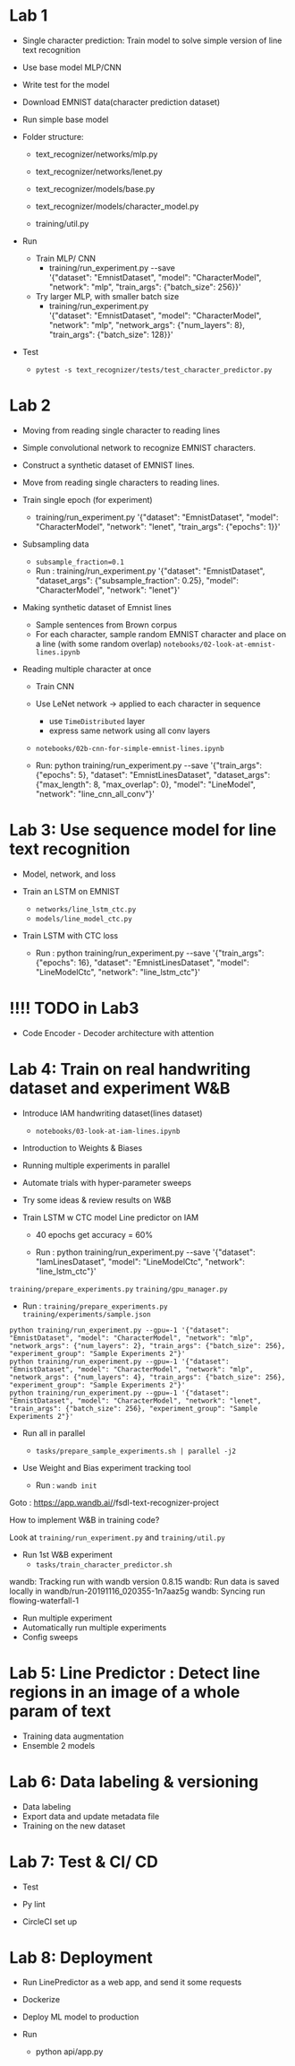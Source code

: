 # Lab 1 
- Single character prediction: Train model to solve simple version of line text recognition 
- Use base model MLP/CNN 
- Write test for the model 
- Download EMNIST data(character prediction dataset)
- Run simple base model 
- Folder structure:
    - text_recognizer/networks/mlp.py
    - text_recognizer/networks/lenet.py
    - text_recognizer/models/base.py
    - text_recognizer/models/character_model.py

    - training/util.py

- Run
    - Train MLP/ CNN
        - training/run_experiment.py --save \
  '{"dataset": "EmnistDataset", "model": "CharacterModel", "network": "mlp",  "train_args": {"batch_size": 256}}'
    - Try larger MLP, with smaller batch size
        - training/run_experiment.py \
  '{"dataset": "EmnistDataset", "model": "CharacterModel", "network": "mlp", "network_args": {"num_layers": 8}, "train_args": {"batch_size": 128}}'

- Test
    - `pytest -s text_recognizer/tests/test_character_predictor.py`

# Lab 2
- Moving from reading single character to reading lines 

- Simple convolutional network to recognize EMNIST characters.
- Construct a synthetic dataset of EMNIST lines.
- Move from reading single characters to reading lines.

- Train single epoch (for experiment) 
    - training/run_experiment.py '{"dataset": "EmnistDataset", "model": "CharacterModel", "network": "lenet", "train_args": {"epochs": 1}}'

- Subsampling data 
    - `subsample_fraction=0.1`
    - Run : training/run_experiment.py '{"dataset": "EmnistDataset", "dataset_args": {"subsample_fraction": 0.25}, "model": "CharacterModel", "network": "lenet"}'

- Making synthetic dataset of Emnist lines 
    - Sample sentences from Brown corpus
    - For each character, sample random EMNIST character and place on a line (with some random overlap)
    `notebooks/02-look-at-emnist-lines.ipynb`

- Reading multiple character at once 
    - Train CNN 
    - Use LeNet network -> applied to each character in sequence 
        - use `TimeDistributed` layer
        - express same network using all conv layers 
    - `notebooks/02b-cnn-for-simple-emnist-lines.ipynb`



    - Run: python training/run_experiment.py --save '{"train_args": {"epochs": 5}, "dataset": "EmnistLinesDataset", "dataset_args": {"max_length": 8, "max_overlap": 0}, "model": "LineModel", "network": "line_cnn_all_conv"}'




# Lab 3: Use sequence model for line text recognition
- Model, network, and loss
- Train an LSTM on EMNIST
    - `networks/line_lstm_ctc.py`
    - `models/line_model_ctc.py`

- Train LSTM with CTC loss 
    - Run : python training/run_experiment.py --save '{"train_args": {"epochs": 16}, "dataset": "EmnistLinesDataset", "model": "LineModelCtc", "network": "line_lstm_ctc"}'


# !!!! TODO in Lab3
- Code Encoder - Decoder architecture with attention 


# Lab 4: Train on real handwriting dataset and experiment W&B
- Introduce IAM handwriting dataset(lines dataset)
    - `notebooks/03-look-at-iam-lines.ipynb`
- Introduction to Weights & Biases
- Running multiple experiments in parallel
- Automate trials with hyper-parameter sweeps
- Try some ideas & review results on W&B


- Train LSTM w CTC model Line predictor on IAM 
    - 40 epochs get accuracy = 60%

    - Run : python training/run_experiment.py --save '{"dataset": "IamLinesDataset", "model": "LineModelCtc", "network": "line_lstm_ctc"}'


`training/prepare_experiments.py`
`training/gpu_manager.py`

- Run : `training/prepare_experiments.py training/experiments/sample.json`


```
python training/run_experiment.py --gpu=-1 '{"dataset": "EmnistDataset", "model": "CharacterModel", "network": "mlp", "network_args": {"num_layers": 2}, "train_args": {"batch_size": 256}, "experiment_group": "Sample Experiments 2"}'
python training/run_experiment.py --gpu=-1 '{"dataset": "EmnistDataset", "model": "CharacterModel", "network": "mlp", "network_args": {"num_layers": 4}, "train_args": {"batch_size": 256}, "experiment_group": "Sample Experiments 2"}'
python training/run_experiment.py --gpu=-1 '{"dataset": "EmnistDataset", "model": "CharacterModel", "network": "lenet", "train_args": {"batch_size": 256}, "experiment_group": "Sample Experiments 2"}'
```

- Run all in parallel 
    - `tasks/prepare_sample_experiments.sh | parallel -j2`



- Use Weight and Bias experiment tracking tool 
    - Run : `wandb init`
    
Goto : https://app.wandb.ai/<USERNAME>/fsdl-text-recognizer-project

How to implement W&B in training code?

Look at `training/run_experiment.py` and `training/util.py`


- Run 1st W&B experiment 
    - `tasks/train_character_predictor.sh`
    
wandb: Tracking run with wandb version 0.8.15
wandb: Run data is saved locally in wandb/run-20191116_020355-1n7aaz5g
wandb: Syncing run flowing-waterfall-1

- Run multiple experiment 
- Automatically run multiple experiments
- Config sweeps 





# Lab 5: Line Predictor : Detect line regions in an image of a whole param of text 

- Training data augmentation
- Ensemble 2 models 


# Lab 6: Data labeling & versioning
- Data labeling
- Export data and update metadata file
- Training on the new dataset


# Lab 7: Test & CI/ CD
- Test

- Py lint

- CircleCI set up

    


# Lab 8: Deployment

- Run LinePredictor as a web app, and send it some requests
- Dockerize
- Deploy ML model to production 


- Run 
    - python api/app.py

